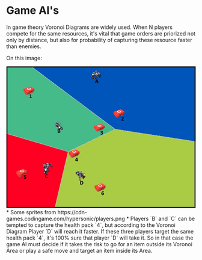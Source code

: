 # Game AI's

In game theory Voronoi Diagrams are widely used. When N players compete for the same resources, it's vital that game orders are priorized not only by distance, but also for probability of capturing these resource faster than enemies.

On this image:

<img src="voronoi.jpg" alt="Voronoi Game" width="600" style="max-height: 607px;"/>
* Some sprites from https://cdn-games.codingame.com/hypersonic/players.png *
Players `B` and `C` can be tempted to capture the health pack `4`, but according to the Voronoi Diagram Player `D` will reach it faster. If these three players target the same health pack `4`, it's 100% sure that player `D` will take it.
 So in that case the game AI must decide if it takes the risk to go for an item outside its Voronoi Area or play a safe move and target an item inside its Area.

